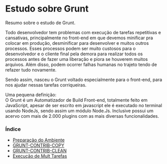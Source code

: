 # Estudo sobre Grunt

Resumo sobre o estudo de Grunt.

Todo desenvolvedor tem problemas com execução de tarefas repetitivas e cansativas, principalmente no front-end em que devemos minificar pra colocar em produção, desminificar para desenvolver e muitos outros processos. Esses processos podem ser muito custosos para o desenvolvedor e o cliente final pela demora para realizar todos os processos antes de fazer uma liberação e piora se houverem muitos arquivos. Além disso, podem ocorrer falhas humanas no trajeto tendo de refazer tudo novamente.

Sendo assim, nasceu o Grunt voltado especialmente para o front-end, para nos ajudar nessas tarefas corriqueiras.

Uma pequena definição:  
     O Grunt é um Automatizador de Build Front-end, totalmente feito em JavaScript, apesar de ser escrito em javascript ele é executado no terminal usando NodeJs, sendo assim um módulo Node.Js. Inclusive possui um acervo com mais de 2.000 plugins com as mais diversas funcionalidades.

### Índice

* [Preparação do Ambiente](cap/ambiente.md)
* [GRUNT-CONTRIB-COPY](cap/grunt-contrib-copy.md)
* [GRUNT-CONTRIB-CLEAN](cap/grunt-contrib-clean.md)
* [Execução de Mult Tarefas](cap/execucao_de_mult_tarefas.md)



